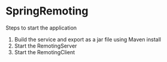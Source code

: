 # SpringRemoting
Steps to start the application

1. Build the service and export as a jar file using Maven install
2. Start the RemotingServer
3. Start the RemotingClient
